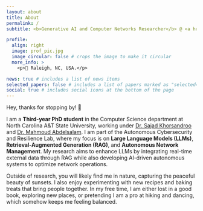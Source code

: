 ```yaml
---
layout: about
title: About
permalink: /
subtitle: <b>Generative AI and Computer Networks Researcher</b> @ <a href='https://www.ncat.edu/'>North Carolina A&T State University</a>

profile:
  align: right
  image: prof_pic.jpg
  image_circular: false # crops the image to make it circular
  more_info: >
    <p>📍 Raleigh, NC, USA.</p>

news: true # includes a list of news items
selected_papers: false # includes a list of papers marked as "selected={true}"
social: true # includes social icons at the bottom of the page
---
```


Hey, thanks for stopping by! 👋

I am a **Third-year PhD student** in the Computer Science department at North Carolina A&T State University, working under <a href="https://www.linkedin.com/in/sajad-khorsandroo-77b19679/">Dr. Sajad Khorsandroo</a> and <a href="http://www.mabdelsalam.com/">Dr. Mahmoud Abdelsalam</a>. I am part of the Autonomous Cybersecurity and Resilience Lab, where my focus is on **Large Language Models (LLMs)**, **Retrieval-Augmented Generation (RAG)**, and **Autonomous Network Management**. My research aims to enhance LLMs by integrating real-time external data through RAG while also developing AI-driven autonomous systems to optimize network operations.

Outside of research, you will likely find me in nature, capturing the peaceful beauty of sunsets. I also enjoy experimenting with new recipes and baking treats that bring people together. In my free time, I am either lost in a good book, exploring new places, or pretending I am a pro at hiking and dancing, which somehow keeps me feeling balanced.
